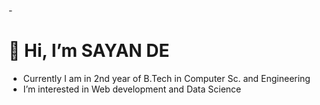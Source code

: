 -<h1> 👋 Hi, I’m SAYAN DE</h1>
-    Currently I am in 2nd year of B.Tech in Computer Sc. and  Engineering 
-    I’m interested in Web development and Data Science


<!---
sayande155/sayande155 is a ✨ special ✨ repository because its `README.md` (this file) appears on your GitHub profile.
You can click the Preview link to take a look at your changes.
--->
